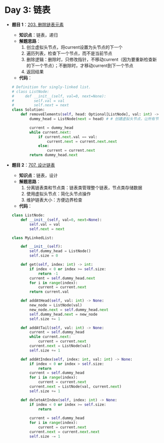 # Day 3: 链表
- **题目 1**：[203. 删除链表元素](https://leetcode.com/problems/remove-linked-list-elements/description/)
  - **知识点**：链表，递归
  - **解题思路**：
    1.  创立虚拟头节点，将current设置为头节点的下一个
    2.  遍历列表，检查下一个节点，而不是当前节点
    3.  删除逻辑：删除时，只修改指针，不移动current（因为要重新检查新的下一个节点）；不删除时，才移动current到下一个节点
    4.  返回结果
  - **代码**：
  ```python
  # Definition for singly-linked list.
  # class ListNode:
  #     def __init__(self, val=0, next=None):
  #         self.val = val
  #         self.next = next
  class Solution:
      def removeElements(self, head: Optional[ListNode], val: int) -> Optional[ListNode]:
          dummy_head = ListNode(next = head) # # 创建虚拟头节点，让所有节点都有"前驱"
  
          current = dummy_head
          while current.next: 
              if current.next.val == val:
                  current.next = current.next.next
              else:
                  current = current.next
          return dummy_head.next
  ```

- **题目 2**：[707. 设计链表](https://leetcode.com/problems/design-linked-list/description/)
  - **知识点**：链表，设计
  - **解题思路**：
    1.  分离链表类和节点类：链表类管理整个链表，节点类存储数据
    2.  使用虚拟头节点：简化头节点操作
    3.  维护链表大小：方便边界检查
  - **代码**：
  ```python
  class ListNode:
      def __init__(self, val=0, next=None):
          self.val = val
          self.next = next
  
  class MyLinkedList:
  
      def __init__(self):
          self.dummy_head = ListNode()
          self.size = 0
  
      def get(self, index: int) -> int:
          if index < 0 or index >= self.size:
              return -1
          current = self.dummy_head.next
          for i in range(index):
              current = current.next
          return current.val
  
      def addAtHead(self, val: int) -> None:
          new_node = ListNode(val)
          new_node.next = self.dummy_head.next
          self.dummy_head.next = new_node
          self.size += 1
  
      def addAtTail(self, val: int) -> None:
          current = self.dummy_head
          while current.next:
              current = current.next
          current.next = ListNode(val)
          self.size += 1
  
      def addAtIndex(self, index: int, val: int) -> None:
          if index < 0 or index > self.size:
              return
          current = self.dummy_head
          for i in range(index):
              current = current.next
          current.next = ListNode(val, current.next)
          self.size += 1
  
      def deleteAtIndex(self, index: int) -> None:
          if index < 0 or index >= self.size:
              return
          
          current = self.dummy_head
          for i in range(index):
              current = current.next
          current.next = current.next.next
          self.size -= 1
  ```
